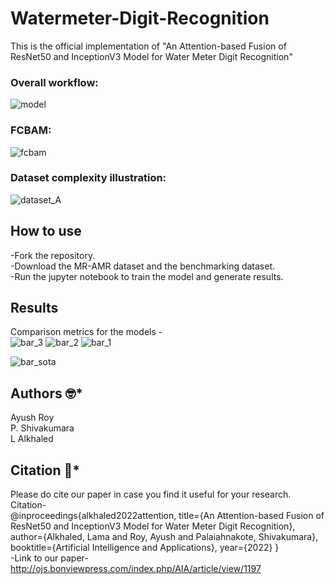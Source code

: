 # Watermeter-Digit-Recognition

This is the official implementation  of "An Attention-based Fusion of ResNet50 and InceptionV3 Model for Water Meter Digit Recognition"

### Overall workflow:
![model](https://github.com/AyushRoy2001/Watermeter-Digit-Recognition/assets/94052139/86afcf1b-c5c7-4afa-a0fb-373d8abec819)

### FCBAM:
![fcbam](https://github.com/AyushRoy2001/Watermeter-Digit-Recognition/assets/94052139/8d0af18b-fa12-4b2f-9470-e75292ff6bec)

### Dataset complexity illustration:
![dataset_A](https://github.com/AyushRoy2001/Watermeter-Digit-Recognition/assets/94052139/6a551445-0b88-4e8b-86e9-d3bb3520eed9)

## How to use
-Fork the repository.<br/>
-Download the MR-AMR dataset and the benchmarking dataset.<br/>
-Run the jupyter notebook to train the model and generate results.<br/>

## Results
Comparison metrics for the models - <br/>
![bar_3](https://github.com/AyushRoy2001/An-Attention-based-Fusion-of-ResNet50-and-InceptionV3-Model-for-Water-Meter-Digit-Recognition/assets/94052139/4fde43b0-53bd-4834-8229-f6cc21a342b9)
![bar_2](https://github.com/AyushRoy2001/An-Attention-based-Fusion-of-ResNet50-and-InceptionV3-Model-for-Water-Meter-Digit-Recognition/assets/94052139/7a02e320-7c02-4f74-8ce3-1ccb1122ff79)
![bar_1](https://github.com/AyushRoy2001/An-Attention-based-Fusion-of-ResNet50-and-InceptionV3-Model-for-Water-Meter-Digit-Recognition/assets/94052139/aad008af-1a8a-4698-b975-177c00eede7c)

![bar_sota](https://github.com/AyushRoy2001/An-Attention-based-Fusion-of-ResNet50-and-InceptionV3-Model-for-Water-Meter-Digit-Recognition/assets/94052139/93c3a1cb-f3a2-49ac-a7b8-c162167670a7)



## Authors :nerd_face:*
Ayush Roy<br/>
P. Shivakumara<br/>
L Alkhaled<br/>

## Citation :thinking:*
Please do cite our paper in case you find it useful for your research.<br/>
Citation-<br/>
@inproceedings{alkhaled2022attention,
  title={An Attention-based Fusion of ResNet50 and InceptionV3 Model for Water Meter Digit Recognition},
  author={Alkhaled, Lama and Roy, Ayush and Palaiahnakote, Shivakumara},
  booktitle={Artificial Intelligence and Applications},
  year={2022}
}
<br/>
-Link to our paper-<br/>
http://ojs.bonviewpress.com/index.php/AIA/article/view/1197
